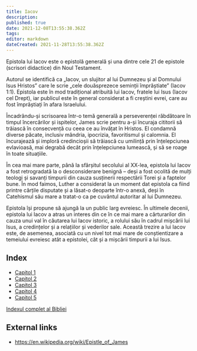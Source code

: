 ```yaml
---
title: Iacov
description: 
published: true
date: 2021-12-08T13:55:38.362Z
tags: 
editor: markdown
dateCreated: 2021-11-28T13:55:38.362Z
---
```


Epistola lui Iacov este o epistolă generală și una dintre cele 21 de epistole (scrisori didactice) din Noul Testament.

Autorul se identifică ca „Iacov, un slujitor al lui Dumnezeu și al Domnului Isus Hristos” care le scrie „cele douăsprezece seminții împrăștiate” (Iacov 1:1). Epistola este în mod tradițional atribuită lui Iacov, fratele lui Isus (Iacov cel Drept), iar publicul este în general considerat a fi creștini evrei, care au fost împrăștiați în afara Israelului. 

Încadrându-și scrisoarea într-o temă generală a perseverenței răbdătoare în timpul încercărilor și ispitelor, James scrie pentru a-și încuraja cititorii să trăiască în consecvență cu ceea ce au învățat în Hristos. El condamnă diverse păcate, inclusiv mândria, ipocrizia, favoritismul și calomnia. El încurajează și imploră credincioșii să trăiască cu umilință prin înțelepciunea evlavioasă, mai degrabă decât prin înțelepciunea lumească, și să se roage în toate situațiile.

În cea mai mare parte, până la sfârșitul secolului al XX-lea, epistola lui Iacov a fost retrogradată la o desconsiderare benignă – deși a fost ocolită de mulți teologi și savanți timpurii din cauza susținerii respectării Torei și a faptelor bune. În mod faimos, Luther a considerat la un moment dat epistola ca fiind printre cărțile disputate și a lăsat-o deoparte într-o anexă, deși în Catehismul său mare a tratat-o ​​ca pe cuvântul autoritar al lui Dumnezeu.

Epistola își propune să ajungă la un public larg evreiesc. În ultimele decenii, epistola lui Iacov a atras un interes din ce în ce mai mare a cărturarilor din cauza unui val în căutarea lui Iacov istoric, a rolului său în cadrul mișcării lui Isus, a credințelor și a relațiilor și vederilor sale. Această trezire a lui Iacov este, de asemenea, asociată cu un nivel tot mai mare de conștientizare a temeiului evreiesc atât a epistolei, cât și a mișcării timpurii a lui Isus. 

## Index

- [Capitol 1](/ro/Bible/James/1)
- [Capitol 2](/ro/Bible/James/2)
- [Capitol 3](/ro/Bible/James/3)
- [Capitol 4](/ro/Bible/James/4)
- [Capitol 5](/ro/Bible/James/5)



[Indexul complet al Bibliei](/ro/index/bible)


## External links

- https://en.wikipedia.org/wiki/Epistle_of_James